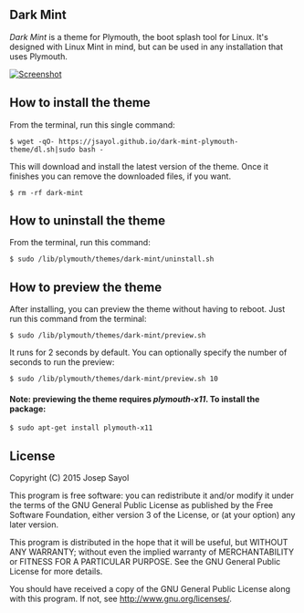 ## Dark Mint

*Dark Mint* is a theme for Plymouth, the boot splash tool for Linux. It's designed with Linux Mint in mind, but can be used in any installation that uses Plymouth.

[![Screenshot](https://jsayol.github.io/dark-mint-plymouth-theme/img/screenshot_small.png)](https://jsayol.github.io/dark-mint-plymouth-theme/img/screenshot.png)

## How to install the theme
From the terminal, run this single command:

    $ wget -qO- https://jsayol.github.io/dark-mint-plymouth-theme/dl.sh|sudo bash -

This will download and install the latest version of the theme.
Once it finishes you can remove the downloaded files, if you want.

    $ rm -rf dark-mint

## How to uninstall the theme
From the terminal, run this command:

    $ sudo /lib/plymouth/themes/dark-mint/uninstall.sh

## How to preview the theme
After installing, you can preview the theme without having to reboot. Just run this command from the terminal:

    $ sudo /lib/plymouth/themes/dark-mint/preview.sh

It runs for 2 seconds by default. You can optionally specify the number of seconds to run the preview:

    $ sudo /lib/plymouth/themes/dark-mint/preview.sh 10

#### Note: previewing the theme requires *plymouth-x11*. To install the package:

    $ sudo apt-get install plymouth-x11


## License

Copyright (C) 2015  Josep Sayol

This program is free software: you can redistribute it and/or modify
it under the terms of the GNU General Public License as published by
the Free Software Foundation, either version 3 of the License, or
(at your option) any later version.

This program is distributed in the hope that it will be useful,
but WITHOUT ANY WARRANTY; without even the implied warranty of
MERCHANTABILITY or FITNESS FOR A PARTICULAR PURPOSE.  See the
GNU General Public License for more details.

You should have received a copy of the GNU General Public License
along with this program.  If not, see <http://www.gnu.org/licenses/>.
